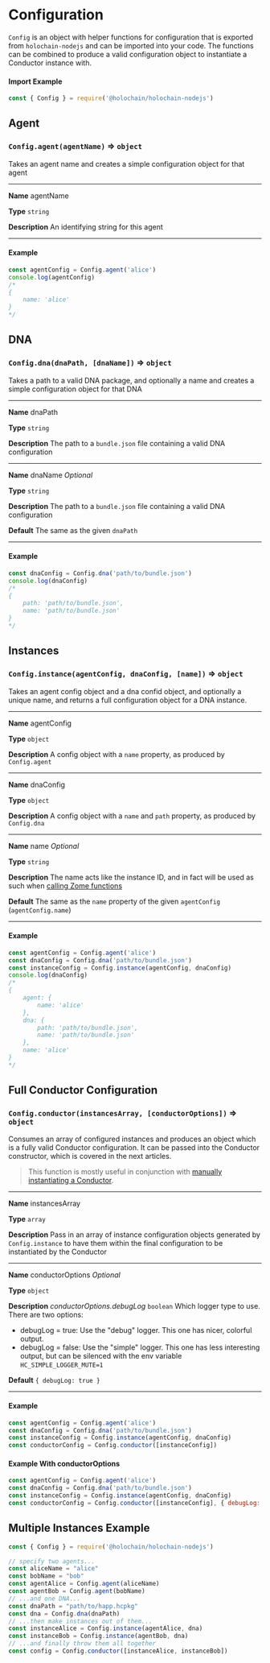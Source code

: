 # Configuration

`Config` is an object with helper functions for configuration that is exported from `holochain-nodejs` and can be imported into your code. The functions can be combined to produce a valid configuration object to instantiate a Conductor instance with.

#### Import Example
```javascript
const { Config } = require('@holochain/holochain-nodejs')
```

## Agent

### `Config.agent(agentName)` => `object`

Takes an agent name and creates a simple configuration object for that agent
___
**Name** agentName

**Type** `string`

**Description** An identifying string for this agent
___

#### Example
```javascript
const agentConfig = Config.agent('alice')
console.log(agentConfig)
/*
{
    name: 'alice'
}
*/
```

## DNA

### `Config.dna(dnaPath, [dnaName])` => `object`

Takes a path to a valid DNA package, and optionally a name and creates a simple configuration object for that DNA
___
**Name** dnaPath

**Type** `string`

**Description** The path to a `bundle.json` file containing a valid DNA configuration
___
**Name** dnaName *Optional*

**Type** `string`

**Description** The path to a `bundle.json` file containing a valid DNA configuration

**Default** The same as the given `dnaPath`
___

#### Example
```javascript
const dnaConfig = Config.dna('path/to/bundle.json')
console.log(dnaConfig)
/*
{
    path: 'path/to/bundle.json',
    name: 'path/to/bundle.json'
}
*/
```

## Instances

### `Config.instance(agentConfig, dnaConfig, [name])` => `object`

Takes an agent config object and a dna confid object, and optionally a unique name, and returns a full configuration object
for a DNA instance.
___
**Name** agentConfig

**Type** `object`

**Description** A config object with a `name` property, as produced by `Config.agent`
___
**Name** dnaConfig

**Type** `object`

**Description** A config object with a `name` and `path` property, as produced by `Config.dna`
___
**Name** name *Optional*

**Type** `string`

**Description** The name acts like the instance ID, and in fact will be used as such when [calling Zome functions](./nodejs_calling_zome_functions.md)

**Default** The same as the `name` property of the given `agentConfig` (`agentConfig.name`)
___

#### Example
```javascript
const agentConfig = Config.agent('alice')
const dnaConfig = Config.dna('path/to/bundle.json')
const instanceConfig = Config.instance(agentConfig, dnaConfig)
console.log(dnaConfig)
/*
{
    agent: {
        name: 'alice'
    },
    dna: {
        path: 'path/to/bundle.json',
        name: 'path/to/bundle.json'
    },
    name: 'alice'
}
*/
```

## Full Conductor Configuration

### `Config.conductor(instancesArray, [conductorOptions])` => `object`

Consumes an array of configured instances and produces an object which is a fully valid Conductor configuration. It can be passed into the Conductor constructor, which is covered in the next articles.

> This function is mostly useful in conjunction with [manually instantiating a Conductor](./managing_the_conductor.md#instantiating-a-conductor).

___
**Name** instancesArray

**Type** `array`

**Description** Pass in an array of instance configuration objects generated by `Config.instance` to have them within the
final configuration to be instantiated by the Conductor
___
**Name** conductorOptions *Optional*

**Type** `object`

**Description** *conductorOptions.debugLog* `boolean` Which logger type to use. There are two options:
- debugLog = true: Use the "debug" logger. This one has nicer, colorful output.
- debugLog = false: Use the "simple" logger. This one has less interesting output, but can be silenced with the env variable `HC_SIMPLE_LOGGER_MUTE=1`

**Default** `{ debugLog: true }`
___

#### Example
```javascript
const agentConfig = Config.agent('alice')
const dnaConfig = Config.dna('path/to/bundle.json')
const instanceConfig = Config.instance(agentConfig, dnaConfig)
const conductorConfig = Config.conductor([instanceConfig])
```

#### Example With conductorOptions
```javascript
const agentConfig = Config.agent('alice')
const dnaConfig = Config.dna('path/to/bundle.json')
const instanceConfig = Config.instance(agentConfig, dnaConfig)
const conductorConfig = Config.conductor([instanceConfig], { debugLog: false })
```


## Multiple Instances Example

```javascript
const { Config } = require('@holochain/holochain-nodejs')

// specify two agents...
const aliceName = "alice"
const bobName = "bob"
const agentAlice = Config.agent(aliceName)
const agentBob = Config.agent(bobName)
// ...and one DNA...
const dnaPath = "path/to/happ.hcpkg"
const dna = Config.dna(dnaPath)
// ...then make instances out of them...
const instanceAlice = Config.instance(agentAlice, dna)
const instanceBob = Config.instance(agentBob, dna)
// ...and finally throw them all together 
const config = Config.conductor([instanceAlice, instanceBob])
```
